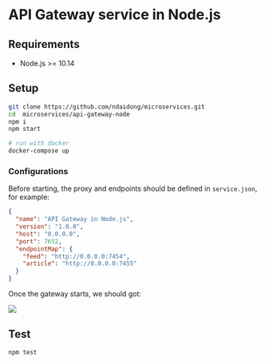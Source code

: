 # API Gateway service in Node.js

## Requirements

- Node.js >= 10.14

## Setup

```bash
git clone https://github.com/ndaidong/microservices.git
cd  microservices/api-gateway-node
npm i
npm start

# run with docker
docker-compose up
```

### Configurations

Before starting, the proxy and endpoints should be defined in `service.json`, for example:


```json
{
  "name": "API Gateway in Node.js",
  "version": "1.0.0",
  "host": "0.0.0.0",
  "port": 7652,
  "endpointMap": {
    "feed": "http://0.0.0.0:7454",
    "article": "http://0.0.0.0:7455"
  }
}
```

Once the gateway starts, we should got:

![](https://i.imgur.com/YdGNLM9.png)


## Test

```bash
npm test
```
